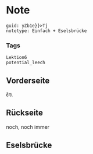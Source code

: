 # Note
```
guid: yZb1e}}>Tj
notetype: Einfach + Eselsbrücke
```

### Tags
```
Lektion6
potential_leech
```

## Vorderseite
ἒτι

## Rückseite
noch, noch immer

## Eselsbrücke

